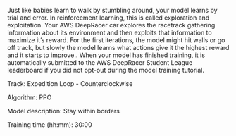 Just like babies learn to walk by stumbling around, your model learns by trial and error. In reinforcement learning, this is called exploration and exploitation. Your AWS DeepRacer car explores the racetrack gathering information about its environment and then exploits that information to maximize it’s reward.
For the first iterations, the model might hit walls or go off track, but slowly the model learns what actions give it the highest reward and it starts to improve..
When your model has finished training, it is automatically submitted to the AWS DeepRacer Student League leaderboard if you did not opt-out during the model training tutorial.

Track:
Expedition Loop - Counterclockwise

Algorithm:
PPO

Model description:
Stay within borders

Training time (hh:mm):
30:00
